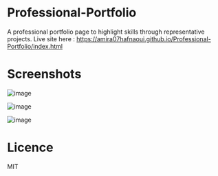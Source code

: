 # Professional-Portfolio
A professional portfolio page to highlight skills through representative projects.
Live site here  :
https://amira07hafnaoui.github.io/Professional-Portfolio/index.html

# Screenshots
![image](https://user-images.githubusercontent.com/55209230/70490642-99889a00-1ac4-11ea-9805-a98569c0a99e.png)

![image](https://user-images.githubusercontent.com/55209230/70490679-b3c27800-1ac4-11ea-8a59-e679e7c67405.png)


![image](https://user-images.githubusercontent.com/55209230/70490726-d48acd80-1ac4-11ea-8d9f-894c199ddfd5.png)

# Licence
MIT
